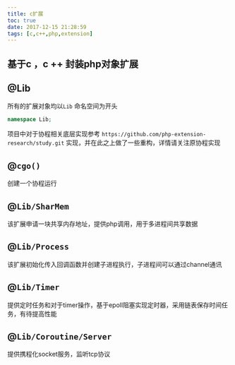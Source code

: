 ```yaml
---
title: c扩展
toc: true
date: 2017-12-15 21:28:59
tags: [c,c++,php,extension]
---
```



## 基于c ，c ++ 封装php对象扩展

## @Lib
所有的扩展对象均以`Lib` 命名空间为开头
```php
namespace Lib;
```
项目中对于协程相关底层实现参考 `https://github.com/php-extension-research/study.git` 实现，并在此之上做了一些重构，详情请关注原协程实现
## @`cgo()`
创建一个协程运行
## @`Lib/SharMem`
该扩展申请一块共享内存地址，提供php调用，用于多进程间共享数据
## @`Lib/Process`
该扩展初始化传入回调函数并创建子进程执行，子进程间可以通过channel通讯
## @`Lib/Timer`
提供定时任务和对于timer操作，基于epoll阻塞实现定时器，采用链表保存时间任务，有待提高性能
## @`Lib/Coroutine/Server`
提供携程化socket服务，监听tcp协议
